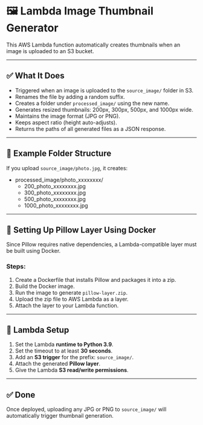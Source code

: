 # 🖼️ Lambda Image Thumbnail Generator

This AWS Lambda function automatically creates thumbnails when an image is uploaded to an S3 bucket.

---

## ✅ What It Does

- Triggered when an image is uploaded to the `source_image/` folder in S3.
- Renames the file by adding a random suffix.
- Creates a folder under `processed_image/` using the new name.
- Generates resized thumbnails: 200px, 300px, 500px, and 1000px wide.
- Maintains the image format (JPG or PNG).
- Keeps aspect ratio (height auto-adjusts).
- Returns the paths of all generated files as a JSON response.

---

## 📁 Example Folder Structure

If you upload `source_image/photo.jpg`, it creates:

- processed_image/photo_xxxxxxxx/
  - 200_photo_xxxxxxxx.jpg
  - 300_photo_xxxxxxxx.jpg
  - 500_photo_xxxxxxxx.jpg
  - 1000_photo_xxxxxxxx.jpg

---

## 🐳 Setting Up Pillow Layer Using Docker

Since Pillow requires native dependencies, a Lambda-compatible layer must be built using Docker.

### Steps:

1. Create a Dockerfile that installs Pillow and packages it into a zip.
2. Build the Docker image.
3. Run the image to generate `pillow-layer.zip`.
4. Upload the zip file to AWS Lambda as a layer.
5. Attach the layer to your Lambda function.

---

## 🔧 Lambda Setup

1. Set the Lambda **runtime to Python 3.9**.
2. Set the timeout to at least **30 seconds**.
3. Add an **S3 trigger** for the prefix: `source_image/`.
4. Attach the generated **Pillow layer**.
5. Give the Lambda **S3 read/write permissions**.

---

## ✅ Done

Once deployed, uploading any JPG or PNG to `source_image/` will automatically trigger thumbnail generation.
